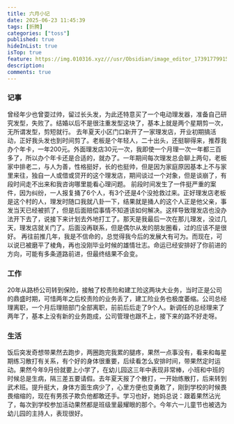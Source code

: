 ```yaml
---
title: 六月小记
date: 2025-06-23 11:45:39
tags: [折腾]
categories: ["toss"]   
published: true
hideInList: true
isTop: true
feature: https://img.010316.xyz///usr/Obsidian/image_editor_1739177991590.jpg
description: 
comments: true
---
```

### 记事
曾经年少也曾耍过帅，留过长头发，为此还特意买了一个电动理发器，准备自己研究发型，失败了。结婚以后不是很注重发型这块了，基本上就是两个星期剪一次，无所谓发型，剪短就行。
去年夏天小区门口新开了一家理发店，开业初期搞活动，正好我头发也到时间剪了。老板是个年轻人，二十出头，还挺聊得来，推荐我办个年卡，一年200元。外面理发店30元一次，我即使一个月理一次一年都三百多了，所以办个年卡还是合适的，就办了。一年期间每次理发总会聊上两句，老板家中排老二，与人为善，性格挺好，长的也挺帅，但是因为家庭原因基本上不与家里来往，独自一人或借或贷开的这个理发店，期间谈过一个对象，但是谈崩了，有段时间走不出来和我咨询哪里能看心理问题。
前段时间发生了一件挺严重的案件，因为纠纷，一人报复捅了6个人，有3个还是4个没抢救过来。正好理发店老板是这个村的人，理发时随口我就八卦一下，结果就是捅人的这个人正是他父亲，事发当天已经被抓了，但是后面赔偿事情不知道该如何解决。这样导致理发店也没办法开下去了，说接下来计划去外地打工了。那天是我最后一次在那儿理发，没过几天，理发店就关门了。后面没再联系，但是偶尔从发的朋友圈看，过的应该不是很好。
再往前推几年，我是不信命的，总觉得我今后的发展大有可为。而现在，可以说已被磨平了棱角，再也没刚毕业时候的雄情壮志。命运已经安排好了你前进的方向，可能有多条道路前进，但最终结果不会变。

### 工作
20年从路桥公司转到保险，接触了校责险和建工险这两块大业务，当时正是公司的鼎盛时期，可惜两年之后校责险的业务丢了，建工险业务也极度萎缩。公司总经理离职，一个月后理赔部门全部离职，前前后后走了9个人。新调任的总经理来了两年了，基本上没有新的业务跑成，公司管理也跟不上，接下来的路不好走呀。

### 生活
饭后突发奇想带果然去跑步，两圈跑完我累的腿疼，果然一点事没有，看来和每星期练习散打有关系，有个好的身体很重要，后续看怎么安排时间，带果然定时运动。果然今年9月份就要上小学了，在幼儿园这三年中表现非常棒，小班和中班的时候总是生病，隔三差五要请假。去年夏天报了个散打，一开始练散打，后来转到武术班。提升挺大，身体方面生病少了，心里方便也变勇敢了，刚到学校的时候畏畏缩缩的，现在有男孩子欺负他都敢还手。学习也好，她妈总说：跟着果然沾光了，每次到学校参加活动果然都是班级里最耀眼的那个。今年六一儿童节也被选为幼儿园的主持人，表现很好。
